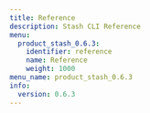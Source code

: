 ```yaml
---
title: Reference
description: Stash CLI Reference
menu:
  product_stash_0.6.3:
    identifier: reference
    name: Reference
    weight: 1000
menu_name: product_stash_0.6.3
info:
  version: 0.6.3
---
```


